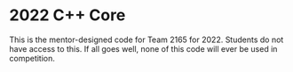 # 2022 C++ Core
This is the mentor-designed code for Team 2165 for 2022. Students do not have access to this. If all goes well, none of this code will ever be used in competition.
